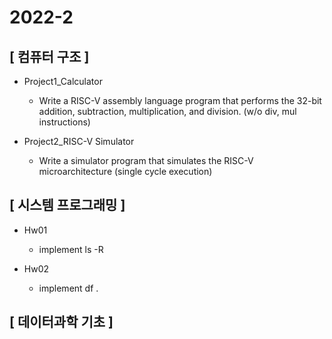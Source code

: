 # 2022-2

## [ 컴퓨터 구조 ]
* Project1_Calculator 
  * Write a RISC-V assembly language program that performs the 32-bit addition, subtraction, multiplication, and division. (w/o div, mul instructions)

* Project2_RISC-V Simulator
  * Write a simulator program that simulates the RISC-V microarchitecture (single cycle execution)

## [ 시스템 프로그래밍 ]
* Hw01
  * implement ls -R 
  
* Hw02
  * implement df . 

## [ 데이터과학 기초 ]
